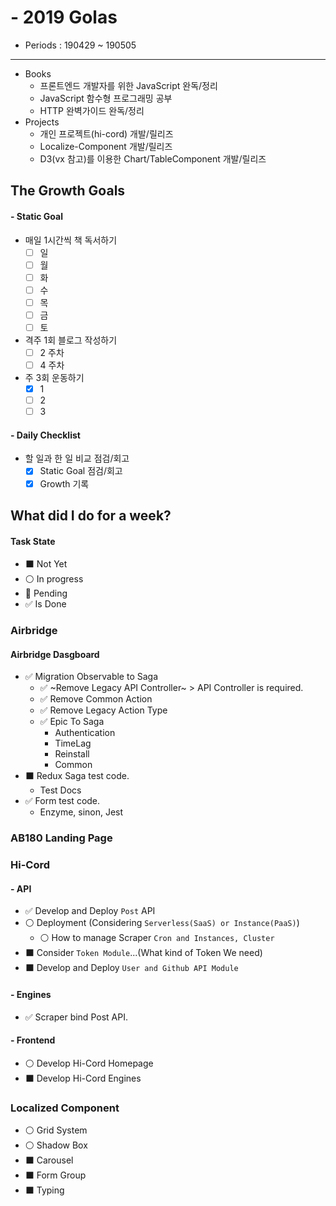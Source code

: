 # - 2019 Golas
- Periods : 190429 ~ 190505

---

- Books
  - 프론트엔드 개발자를 위한 JavaScript 완독/정리
  - JavaScript 함수형 프로그래밍 공부
  - HTTP 완벽가이드 완독/정리
- Projects
  - 개인 프로젝트(hi-cord) 개발/릴리즈
  - Localize-Component 개발/릴리즈
  - D3(vx 참고)를 이용한 Chart/TableComponent 개발/릴리즈

## The Growth Goals
#### - Static Goal
- 매일 1시간씩 책 독서하기
  - [ ] 일
  - [ ] 월
  - [ ] 화
  - [ ] 수
  - [ ] 목
  - [ ] 금
  - [ ] 토
- 격주 1회 블로그 작성하기
  - [ ] 2 주차
  - [ ] 4 주차
- 주 3회 운동하기
  - [x] 1
  - [ ] 2
  - [ ] 3

#### - Daily Checklist
- 할 일과 한 일 비교 점검/회고
  - [x] Static Goal 점검/회고
  - [x] Growth 기록

## What did I do for a week?
#### Task State
- ⬛️ Not Yet
- ⚪️ In progress
- 🔴 Pending
- ✅ Is Done

### Airbridge
#### Airbridge Dasgboard
- ✅ Migration Observable to Saga
  - ✅ ~Remove Legacy API Controller~ > API Controller is required.
  - ✅ Remove Common Action
  - ✅ Remove Legacy Action Type
  - ✅ Epic To Saga
    - Authentication
    - TimeLag
    - Reinstall
    - Common
- ⬛️ Redux Saga test code.
  - Test Docs
- ✅ Form test code.
  - Enzyme, sinon, Jest

### AB180 Landing Page

### Hi-Cord
#### - API
- ✅ Develop and Deploy `Post` API
- ⚪️ Deployment (Considering `Serverless(SaaS) or Instance(PaaS)`)
  - ⚪️ How to manage Scraper `Cron and Instances, Cluster`
- ⬛️ Consider `Token Module`...(What kind of Token We need)
- ⬛️ Develop and Deploy `User and Github API Module`

#### - Engines
- ✅ Scraper bind Post API.

#### - Frontend
- ⚪️ Develop Hi-Cord Homepage
- ⬛️ Develop Hi-Cord Engines

### Localized Component
- ⚪️ Grid System
- ⚪️ Shadow Box
- ⬛️ Carousel
- ⬛️ Form Group
- ⬛️ Typing
